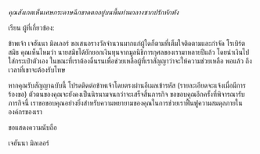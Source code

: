 _คุณสังเกตเห็นเศษกระดาษฉีกขาดตกอยู่บนพื้นท่ามกลางซากปรักหักพัง_

เรียน ผู้ที่เกี่ยวข้อง:

ข้าพเจ้า เจฮันนา มิลเลอร์ ขอเสนอรางวัลจำนวนมากแก่ผู้ใดก็ตามที่เต็มใจติดตามและกำจัด โรเบิร์ต สมิธ คุณเห็นไหมว่า นายสมิธได้ยักยอกเงินทุนจากมูลนิธิการกุศลของเรามาหลายปีแล้ว โดยนำเงินไปใส่กระเป๋าตัวเอง ในขณะที่เราต้องดิ้นรนเพื่อช่วยเหลือผู้ที่เราสัญญาว่าจะให้ความช่วยเหลือ พอแล้ว ถึงเวลาที่เขาจะต้องรับโทษ

หากคุณรับสัญญาฉบับนี้ โปรดติดต่อข้าพเจ้าโดยตรงผ่านอีเมลเข้ารหัส (รายละเอียดจะแจ้งเมื่อมีการร้องขอ) ตัวตนของคุณจะยังคงเป็นนิรนามจนกว่าจะเสร็จสิ้นภารกิจ ขอขอบคุณอีกครั้งที่พิจารณารับภารกิจนี้ เราขอขอบคุณอย่างยิ่งสำหรับความพยายามของคุณในการช่วยเราฟื้นฟูความสมดุลภายในองค์กรของเรา

ขอแสดงความนับถือ

เจฮันนา มิลเลอร์
